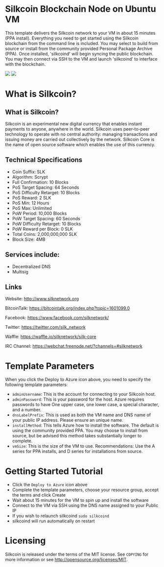 # Silkcoin Blockchain Node on Ubuntu VM

This template delivers the Silkcoin network to your VM in about 15 minutes (PPA install).  Everything you need to get started using the Silkcoin blockchain from the command line is included. 
You may select to build from source or install from the community provided Personal Package Archive (PPA).  Once installed, 'silkcoind' will begin syncing the public blockchain. 
You may then connect via SSH to the VM and launch 'silkcoind' to interface with the blockchain.

<a href="https://portal.azure.com/#create/Microsoft.Template/uri/https%3A%2F%2Fraw.githubusercontent.com%2FAzure%2Fazure-quickstart-templates%2Fmaster%2Fsilkcoin-on-ubuntu%2Fazuredeploy.json" target="_blank"><img src="http://azuredeploy.net/deploybutton.png"/></a>
<a href="http://armviz.io/#/?load=https%3A%2F%2Fraw.githubusercontent.com%2FAzure%2Fazure-quickstart-templates%2Fmaster%2Fsilkcoin-on-ubuntu%2Fazuredeploy.json" target="_blank"><img src="http://armviz.io/visualizebutton.png"/></a>

# What is Silkcoin?

What is Silkcoin?
----------------

Silkcoin is an experimental new digital currency that enables instant payments to anyone, anywhere in the world. Silkcoin uses peer-to-peer technology to operate with no central authority: managing transactions and issuing money are carried out collectively by the network. Silkcoin Core is the name of open source software which enables the use of this currency.


Technical Specifications
---------------------

 - Coin Suffix: SLK
 - Algorithm: Scrypt
 - Full Confirmation: 10 Blocks
 - PoS Target Spacing: 64 Seconds
 - PoS Difficulty Retarget: 10 Blocks
 - PoS Reward: 2 SLK
 - PoS Min: 12 Hours
 - PoS Max: Unlimited
 - PoW Period: 10,000 Blocks
 - PoW Target Spacing: 60 Seconds
 - PoW Difficulty Retarget: 10 Blocks
 - PoW Reward per Block: 0 SLK
 - Total Coins: 2,000,000,000 SLK
 - Block Size: 4MB

Services include:
---------------------
- Decentralized DNS
- Multisig

Links
------------------------
Website: http://www.silknetwork.org

BitcoinTalk: https://bitcointalk.org/index.php?topic=1601099.0

Facebook: https://www.facebook.com/silknetwork/

Twitter: https://twitter.com/silk_network

Waffle: https://waffle.io/silknetwork/silk-core

IRC Channel: https://webchat.freenode.net/?channels=#silknetwork


# Template Parameters

When you click the Deploy to Azure icon above, you need to specify the following template parameters:

* `adminUsername`: This is the account for connecting to your Silkcoin host.
* `adminPassword`: This is your password for the host.  Azure requires passwords to have One upper case, one lower case, a special character, and a number.
* `dnsLabelPrefix`: This is used as both the VM name and DNS name of your public IP address.  Please ensure an unique name.
* `installMethod`: This tells Azure how to install the software.  The default is using the community provided PPA.  You may choose to install from source, but be advised this method takes substantially longer to complete.
* `vmSize`: This is the size of the VM to use.  Recommendations: Use the A series for PPA installs, and D series for installations from source.

# Getting Started Tutorial

* Click the `Deploy to Azure` icon above
* Complete the template parameters, choose your resource group, accept the terms and click Create
* Wait about 15 minutes for the VM to spin up and install the software
* Connect to the VM via SSH using the DNS name assigned to your Public IP
* If you wish to relaunch silkcoind `sudo silkcoind`
* silkcoind will run automatically on restart

# Licensing

Silkcoin is released under the terms of the MIT license. See `COPYING` for more information or see http://opensource.org/licenses/MIT.